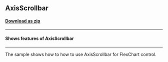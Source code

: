 ## AxisScrollbar
#### [Download as zip](https://grapecity.github.io/DownGit/#/home?url=https://github.com/GrapeCity/ComponentOne-UWP-Samples/tree/master/C1.UWP.FlexChart/VB/AxisScrollbar)
____
#### Shows features of AxisScrollbar
____
The sample shows how to how to use AxisScrollbar for FlexChart control.
